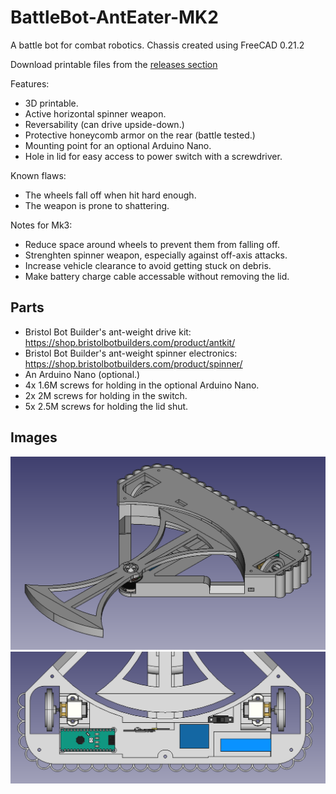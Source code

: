 # BattleBot-AntEater-MK2
 A battle bot for combat robotics. Chassis created using FreeCAD 0.21.2

 Download printable files from the [releases section](https://github.com/OfficialGamersIncorporated/BattleBot-AntEater-MK2/releases)

 Features:
 * 3D printable.
 * Active horizontal spinner weapon.
 * Reversability (can drive upside-down.)
 * Protective honeycomb armor on the rear (battle tested.)
 * Mounting point for an optional Arduino Nano.
 * Hole in lid for easy access to power switch with a screwdriver.

 Known flaws:
 * The wheels fall off when hit hard enough.
 * The weapon is prone to shattering.

 Notes for Mk3:
 * Reduce space around wheels to prevent them from falling off.
 * Strenghten spinner weapon, especially against off-axis attacks.
 * Increase vehicle clearance to avoid getting stuck on debris.
 * Make battery charge cable accessable without removing the lid.

 ## Parts
 * Bristol Bot Builder's ant-weight drive kit: https://shop.bristolbotbuilders.com/product/antkit/
 * Bristol Bot Builder's ant-weight spinner electronics: https://shop.bristolbotbuilders.com/product/spinner/
 * An Arduino Nano (optional.)
 * 4x 1.6M screws for holding in the optional Arduino Nano.
 * 2x 2M screws for holding in the switch.
 * 5x 2.5M screws for holding the lid shut.

 ## Images
 ![image](Images/Robotfull.PNG)
 ![image](Images/RobotInternal.PNG)